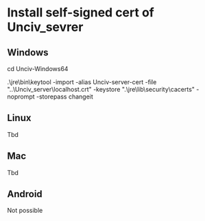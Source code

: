 # Install self-signed cert of Unciv_sevrer
## Windows
cd Unciv-Windows64

.\jre\bin\keytool -import -alias Unciv-server-cert -file "..\Unciv_server\localhost.crt" -keystore ".\jre\lib\security\cacerts" -noprompt -storepass changeit

## Linux
Tbd

## Mac
Tbd

## Android
Not possible